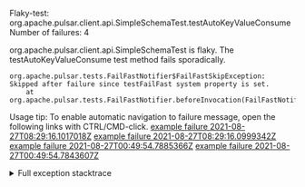         
Flaky-test: org.apache.pulsar.client.api.SimpleSchemaTest.testAutoKeyValueConsume
Number of failures: 4

org.apache.pulsar.client.api.SimpleSchemaTest is flaky. The testAutoKeyValueConsume test method fails sporadically.

```
org.apache.pulsar.tests.FailFastNotifier$FailFastSkipException: Skipped after failure since testFailFast system property is set.
	at org.apache.pulsar.tests.FailFastNotifier.beforeInvocation(FailFastNotifier.java:88)

```

Usage tip: To enable automatic navigation to failure message, open the following links with CTRL/CMD-click.
[example failure 2021-08-27T08:29:16.1017018Z](https://github.com/apache/pulsar/runs/3441181143?check_suite_focus=true#step:9:1134)
[example failure 2021-08-27T08:29:16.0999342Z](https://github.com/apache/pulsar/runs/3441181143?check_suite_focus=true#step:9:1130)
[example failure 2021-08-27T00:49:54.7885366Z](https://github.com/apache/pulsar/runs/3438608157?check_suite_focus=true#step:9:1130)
[example failure 2021-08-27T00:49:54.7843607Z](https://github.com/apache/pulsar/runs/3438608157?check_suite_focus=true#step:9:1126)


<details>
<summary>Full exception stacktrace</summary>
<code><pre>
org.apache.pulsar.tests.FailFastNotifier$FailFastSkipException: Skipped after failure since testFailFast system property is set.
	at org.apache.pulsar.tests.FailFastNotifier.beforeInvocation(FailFastNotifier.java:88)

</pre></code>
</details>

